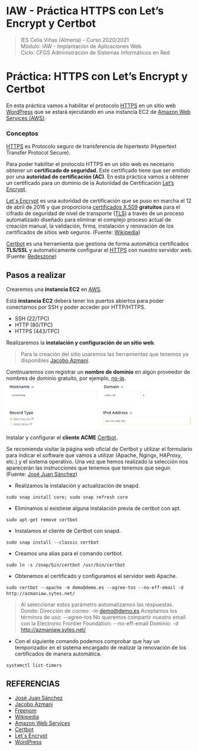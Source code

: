 # IAW - Práctica HTTPS con Let’s Encrypt y Certbot
>IES Celia Viñas (Almería) - Curso 2020/2021  
>Módulo: IAW - Implantación de Aplicaciones Web  
>Ciclo: CFGS Administración de Sistemas Informáticos en Red  

# Práctica: HTTPS con Let’s Encrypt y Certbot
En esta práctica vamos a habilitar el protocolo [HTTPS](https://es.wikipedia.org/wiki/Protocolo_seguro_de_transferencia_de_hipertexto) en un sitio web [WordPress](https://wordpress.org/) que se estará ejecutando en una instancia EC2 de [Amazon Web Services (AWS)](https://aws.amazon.com/es/ec2/?ec2-whats-new.sort-by=item.additionalFields.postDateTime&ec2-whats-new.sort-order=desc).

### Conceptos
[HTTPS](https://es.wikipedia.org/wiki/Protocolo_seguro_de_transferencia_de_hipertexto) es  Protocolo seguro de transferencia de hipertexto (Hypertext Transfer Protocol Secure).

Para poder habilitar el protocolo HTTPS en un sitio web es necesario obtener un **certificado de seguridad**. Este certificado tiene que ser emitido por una **autoridad de certificación (AC)**. En esta práctica vamos a obtener un certificado para un dominio de la Autoriidad de Certificación [Let’s Encrypt](https://letsencrypt.org/).

[Let´s Encrypt](https://letsencrypt.org/) es una autoridad de certificación que se puso en marcha el 12 de abril de 2016 y que proporciona [certificados X.509](https://es.wikipedia.org/wiki/X.509) **gratuitos** para el cifrado de seguridad de nivel de transporte ([TLS](https://es.wikipedia.org/wiki/Seguridad_de_la_capa_de_transporte)) a través de un proceso automatizado diseñado para eliminar el complejo proceso actual de creación manual, la validación, firma, instalación y renovación de los certificados de sitios web seguros. (Fuente: [Wikipedia](https://es.wikipedia.org/wiki/Wikipedia:Portada))

[Certbot](https://certbot.eff.org/) es una herramienta que gestiona de forma automática certificados **TLS/SSL** y automaticamente configurar el [HTTPS](https://es.wikipedia.org/wiki/Protocolo_seguro_de_transferencia_de_hipertexto) con nuestro servidor web. (Fuente: [Redeszone](https://www.redeszone.net/2016/05/14/certbot-es-el-nuevo-cliente-de-lets-encrypt-que-facilitara-tu-vida-a-la-hora-de-pedir-o-renovar-certificados/))

## Pasos a realizar
Crearemos una **instancia EC2** en [AWS](https://aws.amazon.com/es/).

Está **instancia EC2** deberá tener los puertos abiertos para poder conectarnos por SSH y poder acceder por HTTP/HTTPS.
- SSH (22/TPC)
- HTTP (80/TPC)
- HTTPS (443/TPC)

Realizaremos la **instalación y configuración de un sitio web**.
> Para la creación del sitio usaremos las herramientas que tenemos ya disponibles [Jacobo Azmani](https://github.com/jacobo87/IAW-Practica-WPCLI).

Continuaremos con registrar un **nombre de dominio** en algún proveedor de nombres de dominio gratuito, por ejemplo, [no-ip](https://www.noip.com/).
![dominio](./images/dns.png "Dominio")

Instalar y configurar el **cliente ACME** [Certbot](https://certbot.eff.org/).

Se recomienda visitar la página web oficial de Certbot y utilizar el formulario para indicar el software que vamos a utilizar (Apache, Ngingx, HAProxy, etc.) y el sistema operativo. Una vez que hemos realizado la selección nos aparecerán las instrucciones que tenemos que tenemos que seguir. (Fuente: [José Juan Sánchez](https://josejuansanchez.org/iaw/practica-https/index.html))
- Realizamos la instalación y actualización de snapd.
```
sudo snap install core; sudo snap refresh core
```
- Eliminamos si existiese alguna instalación previa de certbot con apt.
```
sudo apt-get remove certbot
```
- Instalamos el cliente de Certbot con snapd.
```
sudo snap install --classic certbot
```
- Creamos una alias para el comando certbot.
```
sudo ln -s /snap/bin/certbot /usr/bin/certbot
```
- Obtenemos el certificado y configuramos el servidor web Apache.
```
sudo certbot --apache -m demo@demo.es --agree-tos --no-eff-email -d http://azmaniaw.sytes.net/
```
> Al seleccionar estos parámetro automatizamos las respuestas. 
> Donde: 
> Dirección de correo: -m demo@demo.es 
> Aceptamos los términos de uso: --agree-tos 
> No queremos compartir nuestro email con la Electronic Frontier Foundation: --no-eff-email 
> Dominio: -d http://azmaniaw.sytes.net/ 

- Con el siguiente comando podemos comprobar que hay un temporizador en el sistema encargado de realizar la renovación de los certificados de manera automática.
```
systemctl list-timers
```

## REFERENCIAS
- [José Juan Sánchez](https://josejuansanchez.org/iaw/practica-https/index.html)
- [Jacobo Azmani](https://github.com/jacobo87/IAW-Practica-WPCLI)
- [Freenom](https://www.freenom.com/es/index.html?lang=es)
- [Wikipedia](https://es.wikipedia.org/wiki/Wikipedia:Portada)
- [Amazon Web Services](https://aws.amazon.com/es/)
- [Certbot](https://certbot.eff.org/)
- [Let´s Encrypt](https://letsencrypt.org/)
- [WordPress](https://wordpress.org/)